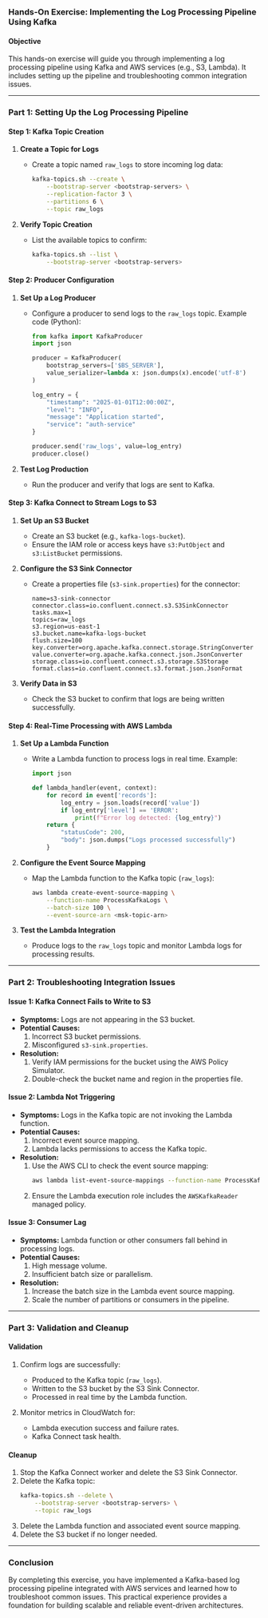 ### Hands-On Exercise: Implementing the Log Processing Pipeline Using Kafka

#### **Objective**
This hands-on exercise will guide you through implementing a log processing pipeline using Kafka and AWS services (e.g., S3, Lambda). It includes setting up the pipeline and troubleshooting common integration issues.

---

### **Part 1: Setting Up the Log Processing Pipeline**

#### **Step 1: Kafka Topic Creation**
1. **Create a Topic for Logs**
   - Create a topic named `raw_logs` to store incoming log data:
     ```bash
     kafka-topics.sh --create \
         --bootstrap-server <bootstrap-servers> \
         --replication-factor 3 \
         --partitions 6 \
         --topic raw_logs
     ```

2. **Verify Topic Creation**
   - List the available topics to confirm:
     ```bash
     kafka-topics.sh --list \
         --bootstrap-server <bootstrap-servers>
     ```

#### **Step 2: Producer Configuration**
1. **Set Up a Log Producer**
   - Configure a producer to send logs to the `raw_logs` topic. Example code (Python):
     ```python
     from kafka import KafkaProducer
     import json

     producer = KafkaProducer(
         bootstrap_servers=['$BS_SERVER'],
         value_serializer=lambda x: json.dumps(x).encode('utf-8')
     )

     log_entry = {
         "timestamp": "2025-01-01T12:00:00Z",
         "level": "INFO",
         "message": "Application started",
         "service": "auth-service"
     }

     producer.send('raw_logs', value=log_entry)
     producer.close()
     ```

2. **Test Log Production**
   - Run the producer and verify that logs are sent to Kafka.

#### **Step 3: Kafka Connect to Stream Logs to S3**
1. **Set Up an S3 Bucket**
   - Create an S3 bucket (e.g., `kafka-logs-bucket`).
   - Ensure the IAM role or access keys have `s3:PutObject` and `s3:ListBucket` permissions.

2. **Configure the S3 Sink Connector**
   - Create a properties file (`s3-sink.properties`) for the connector:
     ```
     name=s3-sink-connector
     connector.class=io.confluent.connect.s3.S3SinkConnector
     tasks.max=1
     topics=raw_logs
     s3.region=us-east-1
     s3.bucket.name=kafka-logs-bucket
     flush.size=100
     key.converter=org.apache.kafka.connect.storage.StringConverter
     value.converter=org.apache.kafka.connect.json.JsonConverter
     storage.class=io.confluent.connect.s3.storage.S3Storage
     format.class=io.confluent.connect.s3.format.json.JsonFormat
     ```

3. **Verify Data in S3**
   - Check the S3 bucket to confirm that logs are being written successfully.

#### **Step 4: Real-Time Processing with AWS Lambda**
1. **Set Up a Lambda Function**
   - Write a Lambda function to process logs in real time. Example:
     ```python
     import json

     def lambda_handler(event, context):
         for record in event['records']:
             log_entry = json.loads(record['value'])
             if log_entry['level'] == 'ERROR':
                 print(f"Error log detected: {log_entry}")
         return {
             "statusCode": 200,
             "body": json.dumps("Logs processed successfully")
         }
     ```

2. **Configure the Event Source Mapping**
   - Map the Lambda function to the Kafka topic (`raw_logs`):
     ```bash
     aws lambda create-event-source-mapping \
         --function-name ProcessKafkaLogs \
         --batch-size 100 \
         --event-source-arn <msk-topic-arn>
     ```

3. **Test the Lambda Integration**
   - Produce logs to the `raw_logs` topic and monitor Lambda logs for processing results.

---

### **Part 2: Troubleshooting Integration Issues**

#### **Issue 1: Kafka Connect Fails to Write to S3**
- **Symptoms:** Logs are not appearing in the S3 bucket.
- **Potential Causes:**
  1. Incorrect S3 bucket permissions.
  2. Misconfigured `s3-sink.properties`.
- **Resolution:**
  1. Verify IAM permissions for the bucket using the AWS Policy Simulator.
  2. Double-check the bucket name and region in the properties file.

#### **Issue 2: Lambda Not Triggering**
- **Symptoms:** Logs in the Kafka topic are not invoking the Lambda function.
- **Potential Causes:**
  1. Incorrect event source mapping.
  2. Lambda lacks permissions to access the Kafka topic.
- **Resolution:**
  1. Use the AWS CLI to check the event source mapping:
     ```bash
     aws lambda list-event-source-mappings --function-name ProcessKafkaLogs
     ```
  2. Ensure the Lambda execution role includes the `AWSKafkaReader` managed policy.

#### **Issue 3: Consumer Lag**
- **Symptoms:** Lambda function or other consumers fall behind in processing logs.
- **Potential Causes:**
  1. High message volume.
  2. Insufficient batch size or parallelism.
- **Resolution:**
  1. Increase the batch size in the Lambda event source mapping.
  2. Scale the number of partitions or consumers in the pipeline.

---

### **Part 3: Validation and Cleanup**

#### **Validation**
1. Confirm logs are successfully:
   - Produced to the Kafka topic (`raw_logs`).
   - Written to the S3 bucket by the S3 Sink Connector.
   - Processed in real time by the Lambda function.

2. Monitor metrics in CloudWatch for:
   - Lambda execution success and failure rates.
   - Kafka Connect task health.

#### **Cleanup**
1. Stop the Kafka Connect worker and delete the S3 Sink Connector.
2. Delete the Kafka topic:
   ```bash
   kafka-topics.sh --delete \
       --bootstrap-server <bootstrap-servers> \
       --topic raw_logs
   ```
3. Delete the Lambda function and associated event source mapping.
4. Delete the S3 bucket if no longer needed.

---

### **Conclusion**
By completing this exercise, you have implemented a Kafka-based log processing pipeline integrated with AWS services and learned how to troubleshoot common issues. This practical experience provides a foundation for building scalable and reliable event-driven architectures.
